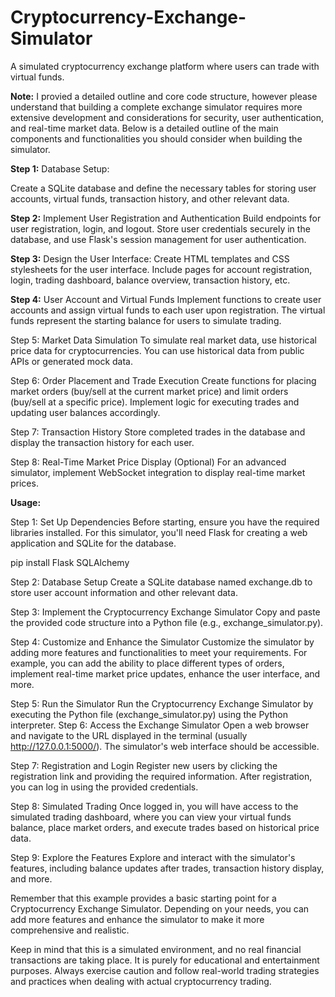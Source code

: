 # Cryptocurrency-Exchange-Simulator

A simulated cryptocurrency exchange platform where users can trade with virtual funds.

__Note:__ I provied a detailed outline and core code structure, however please understand that building a complete exchange simulator requires more extensive development and considerations for security, user authentication, and real-time market data. Below is a detailed outline of the main components and functionalities you should consider when building the simulator.



__Step 1:__ Database Setup:

Create a SQLite database and define the necessary tables for storing user accounts, virtual funds, transaction history, and other relevant data.

__Step 2:__ Implement User Registration and Authentication
Build endpoints for user registration, login, and logout. Store user credentials securely in the database, and use Flask's session management for user authentication.

__Step 3:__ Design the User Interface:
Create HTML templates and CSS stylesheets for the user interface. Include pages for account registration, login, trading dashboard, balance overview, transaction history, etc.

__Step 4:__ User Account and Virtual Funds
Implement functions to create user accounts and assign virtual funds to each user upon registration. The virtual funds represent the starting balance for users to simulate trading.

Step 5: Market Data Simulation
To simulate real market data, use historical price data for cryptocurrencies. You can use historical data from public APIs or generated mock data.

Step 6: Order Placement and Trade Execution
Create functions for placing market orders (buy/sell at the current market price) and limit orders (buy/sell at a specific price). Implement logic for executing trades and updating user balances accordingly.

Step 7: Transaction History
Store completed trades in the database and display the transaction history for each user.

Step 8: Real-Time Market Price Display (Optional)
For an advanced simulator, implement WebSocket integration to display real-time market prices.

__Usage:__

Step 1: Set Up Dependencies
Before starting, ensure you have the required libraries installed. For this simulator, you'll need Flask for creating a web application and SQLite for the database.

pip install Flask SQLAlchemy

Step 2: Database Setup
Create a SQLite database named exchange.db to store user account information and other relevant data.

Step 3: Implement the Cryptocurrency Exchange Simulator
Copy and paste the provided code structure into a Python file (e.g., exchange_simulator.py).

Step 4: Customize and Enhance the Simulator
Customize the simulator by adding more features and functionalities to meet your requirements. For example, you can add the ability to place different types of orders, implement real-time market price updates, enhance the user interface, and more.

Step 5: Run the Simulator
Run the Cryptocurrency Exchange Simulator by executing the Python file (exchange_simulator.py) using the Python interpreter.
Step 6: Access the Exchange Simulator
Open a web browser and navigate to the URL displayed in the terminal (usually http://127.0.0.1:5000/). The simulator's web interface should be accessible.

Step 7: Registration and Login
Register new users by clicking the registration link and providing the required information. After registration, you can log in using the provided credentials.

Step 8: Simulated Trading
Once logged in, you will have access to the simulated trading dashboard, where you can view your virtual funds balance, place market orders, and execute trades based on historical price data.

Step 9: Explore the Features
Explore and interact with the simulator's features, including balance updates after trades, transaction history display, and more.

Remember that this example provides a basic starting point for a Cryptocurrency Exchange Simulator. Depending on your needs, you can add more features and enhance the simulator to make it more comprehensive and realistic.

Keep in mind that this is a simulated environment, and no real financial transactions are taking place. It is purely for educational and entertainment purposes. Always exercise caution and follow real-world trading strategies and practices when dealing with actual cryptocurrency trading.


